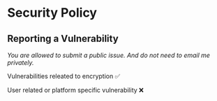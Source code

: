 # Security Policy

## Reporting a Vulnerability

*You are allowed to submit a public issue. And do not need to email me privately.*

Vulnerabilities releated to encryption ✅

User related or platform specific vulnerability ❌
